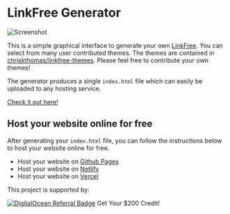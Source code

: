 # LinkFree Generator

![Screenshot](./screenshot.png)

This is a simple graphical interface to generate your own [LinkFree](https://github.com/MichaelBarney/LinkFree). You can select from many user contributed themes. The themes are contained in [chriskthomas/linkfree-themes](https://github.com/chriskthomas/linkfree-themes). Please feel free to contribute your own themes!

The generator produces a single `index.html` file which can easily be uploaded to any hosting service.

[Check it out here!](https://ckt.im/linkfree/)

## Host your website online for free
After generating your `index.html` file, you can follow the instructions below to host your website online for free. 

- Host your website on [Github Pages](./docs/github-pages.md)
- Host your website on [Netlify](./docs/netlify.md)
- Host your website on [Vercel](./docs/vercel.md)

This project is supported by:

<a href="https://www.digitalocean.com/?refcode=9b482e543a48&utm_campaign=Referral_Invite&utm_medium=Referral_Program&utm_source=badge"><img src="https://web-platforms.sfo2.cdn.digitaloceanspaces.com/WWW/Badge%201.svg" alt="DigitalOcean Referral Badge" /></a>
Get Your $200 Credit!
